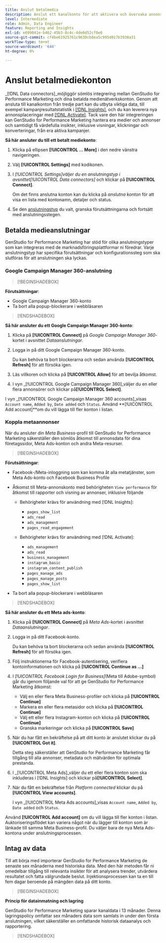 ```yaml
---
title: Anslut betalmedia
description: Anslut ett kanalkonto för att aktivera och övervaka annonser och media med Adobe GenStudio for Performance Marketing.
level: Intermediate
role: Admin, Data Engineer
feature: Reporting and Insights
exl-id: e699041e-b462-45b3-8c4c-4de0d52cf0e6
source-git-commit: cf4be61925761c9630cb8ea5c995d017b3938a31
workflow-type: tm+mt
source-wordcount: '644'
ht-degree: 0%

---
```


# Anslut betalmediekonton

_[!DNL Data connectors]_möjliggör sömlös integrering mellan GenStudio for Performance Marketing och dina betalda medienätverkskonton. Genom att ansluta till kanalkonton från tredje part kan du utbyta viktiga data, till exempel kampanjresultatstatistik i [[!DNL Insights]](/help/user-guide/insights/overview.md), och du kan leverera nya annonsplaceringar med [[!DNL Activate]](/help/user-guide/activation/overview.md). Tack vare den här integreringen kan GenStudio for Performance Marketing hantera era medier och annonser och samtidigt få värdefulla insikter, inklusive visningar, klickningar och konverteringar, från era aktiva kampanjer.

**Så här ansluter du till ett betalt mediekonto**:

1. Klicka på ellipsen **[!UICONTROL ... More]** i den nedre vänstra navigeringen.

1. Välj **[!UICONTROL Settings]** med kodikonen.

1. I _[!UICONTROL Settings]_väljer du en anslutningstyp i avsnittet_[!UICONTROL Data connectors]_ och klickar på **[!UICONTROL Connect]**.

   Om det finns anslutna konton kan du klicka på _anslutna konton_ för att visa en lista med kontonamn, detaljer och status.

1. Se den [anslutningstyp](#connector-types) du valt, granska förutsättningarna och fortsätt med anslutningsstegen.

## Betalda medieanslutningar

GenStudio for Performance Marketing har stöd för olika anslutningstyper som kan integreras med de marknadsföringsplattformar ni föredrar. Varje anslutningstyp har specifika förutsättningar och konfigurationssteg som ska slutföras för att anslutningen ska lyckas.

### Google Campaign Manager 360-anslutning

>[!BEGINSHADEBOX]

**Förutsättningar**:

- Google Campaign Manager 360-konto
- Ta bort alla popup-blockerare i webbläsaren

>[!ENDSHADEBOX]

**Så här ansluter du ett Google Campaign Manager 360-konto**:

1. Klicka på **[!UICONTROL Connect]** på _Google Campaign Manager 360_-kortet i avsnittet _Dataanslutningar_.

1. Logga in på ditt Google Campaign Manager 360-konto.

   Du kan behöva ta bort blockerarna och sedan använda **[!UICONTROL Refresh]** för att försöka igen.

1. Läs villkoren och klicka på **[!UICONTROL Allow]** för att bevilja åtkomst.

1. I vyn _[!UICONTROL Google Campaign Manager 360]_väljer du en eller flera annonsörer och klickar på&#x200B;**[!UICONTROL Select]**.

I vyn _[!UICONTROL Google Campaign Manager 360 accounts]_visas `Account name`, `Added by`, `Date added` och `Status`. Använd **[!UICONTROL Add account]**om du vill lägga till fler konton i listan.

### Koppla metaannonser

När du ansluter din _Meta Business_-profil till GenStudio for Performance Marketing säkerställer den sömlös åtkomst till annonsdata för dina företagssidor, Meta Ads-konton och andra Meta-resurser.

>[!BEGINSHADEBOX]

**Förutsättningar**:

- Facebook-/Meta-inloggning som kan komma åt alla metatjänster, som Meta Ads-konto och Facebook Business Profile
- Åtkomst till Meta-annonskonto med behörigheten `View performance` för åtkomst till rapporter och visning av annonser, inklusive följande
   - Behörigheter krävs för användning med [!DNL Insights]:

      - `pages_show_list`
      - `ads_read`
      - `ads_management`
      - `pages_read_engagement`

   - Behörigheter krävs för användning med [!DNL Activate]:

      - `ads_management`
      - `ads_read`
      - `business_management`
      - `instagram_basic`
      - `instagram_content_publish`
      - `pages_manage_ads`
      - `pages_manage_posts`
      - `pages_show_list`

- Ta bort alla popup-blockerare i webbläsaren

>[!ENDSHADEBOX]

**Så här ansluter du ett Meta ads-konto**:

1. Klicka på **[!UICONTROL Connect]** på _Meta Ads_-kortet i avsnittet _Dataanslutningar_.

1. Logga in på ditt Facebook-konto.

   Du kan behöva ta bort blockerarna och sedan använda **[!UICONTROL Refresh]** för att försöka igen.

1. Följ instruktionerna för Facebook-autentisering, verifiera kontoinformationen och klicka på **[!UICONTROL Continue as ...]**

1. I _[!UICONTROL Facebook Login for Business]_(Meta till Adobe-symbol) går du igenom följande val för att ge GenStudio for Performance Marketing åtkomst:

   - Välj en eller flera Meta Business-profiler och klicka på **[!UICONTROL Continue]**
   - Markera en eller flera metasidor och klicka på **[!UICONTROL Continue]**
   - Välj ett eller flera Instagram-konton och klicka på **[!UICONTROL Continue]**
   - Granska markeringar och klicka på **[!UICONTROL Save]**

1. När du har fått en bekräftelse på att ditt konto är anslutet klickar du på **[!UICONTROL Got it]**.

   Detta steg säkerställer att GenStudio for Performance Marketing får tillgång till alla annonser, metadata och mätvärden för optimala prestanda.

1. I _[!UICONTROL Meta Ads]_väljer du ett eller flera konton som ska inkluderas i [!DNL Insights] och klickar på&#x200B;**[!UICONTROL Select]**.

1. När du fått en bekräftelse från _Platform connected_ klickar du på **[!UICONTROL View accounts]**.

   I vyn _[!UICONTROL Meta Ads accounts]_visas `Account name`, `Added by`, `Date added` och `Status`.

Använd **[!UICONTROL Add account]** om du vill lägga till fler konton i listan. Auktoriseringsflödet kan variera något när du lägger till konton som är länkade till samma Meta Business-profil. Du väljer bara de nya Meta Ads-kontona under anslutningsprocessen.

## Intag av data

Till att börja med importerar GenStudio for Performance Marketing de senaste sex månaderna med historiska data. Med den här metoden får ni omedelbar tillgång till relevanta insikter för att analysera trender, utvärdera resultatet och fatta välgrundade beslut. Injektionsprocessen kan ta en till fem dagar beroende på mängden data på ditt konto.

>[!BEGINSHADEBOX]

**Princip för datainmatning och lagring**

GenStudio for Performance Marketing sparar kanaldata i 13 månader. Denna lagringspolicy omfattar sex månaders data som samlats in under den första anslutningen, vilket säkerställer en omfattande historisk dataanalys och rapportering.

>[!ENDSHADEBOX]
